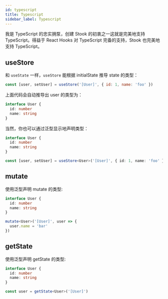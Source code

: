 ```yaml
---
id: typescript
title: Typescript
sidebar_label: Typescript
---
```


我是 TypeScript 的忠实拥泵，创建 Stook 的初衷之一这就是完美地支持 TypeScript。得益于 React Hooks 对 TypeScript 完备的支持，Stook 也完美地支持 TypeScript。

## useStore

和 `useState` 一样，`useStore` 能根据 initialState 推导 state 的类型：

```jsx
const [user, setUser] = useStore('[User]', { id: 1, name: 'foo' })
```

上面代码会自动推导出 user 的类型为：

```ts
interface User {
  id: number
  name: string
}
```

当然，你也可以通过泛型显示地声明类型：

```ts
interface User {
  id: number
  name: string
}

const [user, setUser] = useStore<User>('[User]', { id: 1, name: 'foo' })
```

## mutate

使用泛型声明 mutate 的类型:

```ts
interface User {
  id: number
  name: string
}

mutate<User>('[User]', user => {
  user.name = 'bar'
})
```

## getState

使用泛型声明 getState 的类型:

```ts
interface User {
  id: number
  name: string
}

const user = getState<User>('[User]')
```
